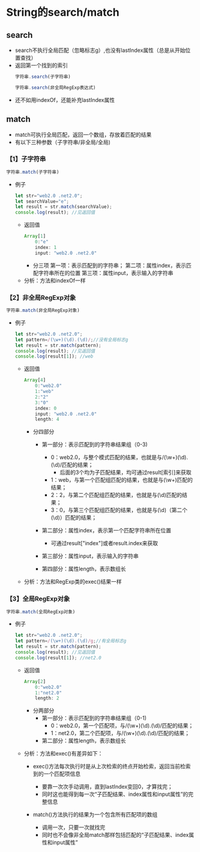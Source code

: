 # String的search/match

## search

- search不执行全局匹配（忽略标志g）,也没有lastIndex属性（总是从开始位置查找）
- 返回第一个找到的索引
    ```js
    字符串.search(子字符串)
    ```
    ```js
    字符串.search(非全局RegExp表达式)
    ```
- 还不如用indexOf，还能补充lastIndex属性

## match

- match可执行全局匹配，返回一个数组，存放着匹配的结果
- 有以下三种参数（子字符串/非全局/全局)   

### 【1】子字符串

```js
字符串.match(子字符串)
```
- 例子
    ```js
    let str="web2.0 .net2.0";
    let searchValue="e";
    let result = str.match(searchValue);
    console.log(result); //见返回值
    ```
    - 返回值
        ```js
        Array[1]
            0:"e"
            index: 1
            input: "web2.0 .net2.0"
        ```
        - 分三项
            第一项：表示匹配到的字符串；
            第二项：属性index，表示匹配字符串所在的位置
            第三项：属性input，表示输入的字符串
    - 分析：方法和indexOf一样

### 【2】非全局RegExp对象

```js
字符串.match(非全局RegExp对象)
```
- 例子
    ```js
    let str="web2.0 .net2.0";
    let pattern=/(\w+)(\d).(\d)/;//没有全局标志g
    let result = str.match(pattern);
    console.log(result); //见返回值
    console.log(result[1]); //web
    ```
    - 返回值
        ```js
        Array[4]
            0:"web2.0"
            1:"web"
            2:"2"
            3:"0"
            index: 0
            input: "web2.0 .net2.0"
            length: 4
        ```
        - 分四部分
            - 第一部分：表示匹配到的字符串结果组（0-3)
                - 0：web2.0，与整个模式匹配的结果，也就是与/(\w+)(\d).(\d)/匹配的结果；
                    - 后面的3个均为子匹配结果，均可通过result[索引]来获取
                - 1：web，与第一个匹配组匹配的结果，也就是与(\w+)匹配的结果；
                - 2：2，与第二个匹配组匹配的结果，也就是与(\d)匹配的结果；
                - 3：0，与第三个匹配组匹配的结果，也就是与(\d)（第二个(\d)）匹配的结果；
            
            - 第二部分：属性index，表示第一个匹配字符串所在位置
                - 可通过result["index"]或者result.index来获取
            - 第三部分：属性input，表示输入的字符串
            - 第四部分：属性length，表示数组长
    
    - 分析：方法和RegExp类的exec()结果一样

### 【3】全局RegExp对象

```js
字符串.match(全局RegExp对象)
```

- 例子
    ```js
    let str="web2.0 .net2.0";
    let pattern=/(\w+)(\d).(\d)/g;//有全局标志g
    let result = str.match(pattern);
    console.log(result); //见返回值
    console.log(result[1]); //net2.0
    ```
    - 返回值
        ```js
        Array[2]
            0:"web2.0"
            1:"net2.0"
            length: 2
        ```
        - 分两部分
            - 第一部分：表示匹配到的字符串结果组（0-1)
                - 0：web2.0，第一个匹配项，与/(\w+)(\d).(\d)/匹配的结果；
                - 1：net2.0，第二个匹配项，与/(\w+)(\d).(\d)/匹配的结果；
            - 第二部分：属性length，表示数组长
    
    - 分析：方法和exec()有差异如下：
        - exec()方法每次执行时是从上次检索的终点开始检索，返回当前检索到的一个匹配项信息
            - 要靠一次次手动调用，直到lastIndex变回0，才算找完；
            - 同时这也能得到每一次“子匹配结果、index属性和input属性”的完整信息
    
        - match()方法执行的结果为一个包含所有匹配项的数组
            - 调用一次，只要一次就找完
            - 同时也不会像非全局match那样包括匹配的“子匹配结果、index属性和input属性”

